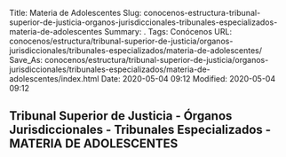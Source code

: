 Title: Materia de Adolescentes
Slug: conocenos-estructura-tribunal-superior-de-justicia-organos-jurisdiccionales-tribunales-especializados-materia-de-adolescentes
Summary: .
Tags: Conócenos
URL: conocenos/estructura/tribunal-superior-de-justicia/organos-jurisdiccionales/tribunales-especializados/materia-de-adolescentes/
Save_As: conocenos/estructura/tribunal-superior-de-justicia/organos-jurisdiccionales/tribunales-especializados/materia-de-adolescentes/index.html
Date: 2020-05-04 09:12
Modified: 2020-05-04 09:12


## Tribunal Superior de Justicia - Órganos Jurisdiccionales - Tribunales Especializados - MATERIA DE ADOLESCENTES



